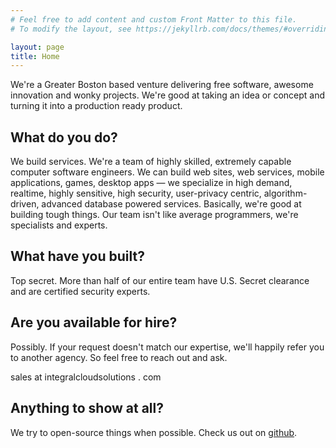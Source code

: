 ```yaml
---
# Feel free to add content and custom Front Matter to this file.
# To modify the layout, see https://jekyllrb.com/docs/themes/#overriding-theme-defaults

layout: page
title: Home
---
```


We're a Greater Boston based venture delivering free software, awesome innovation and wonky projects. We're good at taking an idea or concept and turning it into a production ready product.

## What do you do?

We build services. We're a team of highly skilled, extremely capable computer software engineers. We can build web sites, web services, mobile applications, games, desktop apps &mdash; we specialize in high demand, realtime, highly sensitive, high security, user-privacy centric, algorithm-driven, advanced database powered services. Basically, we're good at building tough things. Our team isn't like average programmers, we're specialists and experts.

## What have you built?

Top secret. More than half of our entire team have U.S. Secret clearance and are certified security experts.

## Are you available for hire?

Possibly. If your request doesn't match our expertise, we'll happily refer you to another agency. So feel free to reach out and ask.

sales at integralcloudsolutions . com

## Anything to show at all?

We try to open-source things when possible. Check us out on [github](https://github.com/integralcloudsolutions).
